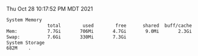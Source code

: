 Thu Oct 28 10:17:52 PM MDT 2021
```bash
System Memory
               total        used        free      shared  buff/cache   available
Mem:           7.7Gi       706Mi       4.7Gi       9.0Mi       2.3Gi       6.7Gi
Swap:          7.6Gi       330Mi       7.3Gi
System Storage
682M	.
```
